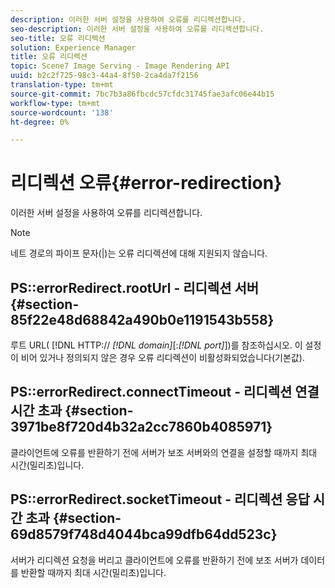 ```yaml
---
description: 이러한 서버 설정을 사용하여 오류를 리디렉션합니다.
seo-description: 이러한 서버 설정을 사용하여 오류를 리디렉션합니다.
seo-title: 오류 리디렉션
solution: Experience Manager
title: 오류 리디렉션
topic: Scene7 Image Serving - Image Rendering API
uuid: b2c2f725-98c3-44a4-8f50-2ca4da7f2156
translation-type: tm+mt
source-git-commit: 7bc7b3a86fbcdc57cfdc31745fae3afc06e44b15
workflow-type: tm+mt
source-wordcount: '138'
ht-degree: 0%

---
```



# 리디렉션 오류{#error-redirection}

이러한 서버 설정을 사용하여 오류를 리디렉션합니다.

>[!NOTE]
>
>네트 경로의 파이프 문자(|)는 오류 리디렉션에 대해 지원되지 않습니다.

## PS::errorRedirect.rootUrl - 리디렉션 서버 {#section-85f22e48d68842a490b0e1191543b558}

루트 URL( [!DNL HTTP:// *[!DNL domain]*[:*[!DNL port]*])를 참조하십시오. 이 설정이 비어 있거나 정의되지 않은 경우 오류 리디렉션이 비활성화되었습니다(기본값).

## PS::errorRedirect.connectTimeout - 리디렉션 연결 시간 초과 {#section-3971be8f720d4b32a2cc7860b4085971}

클라이언트에 오류를 반환하기 전에 서버가 보조 서버와의 연결을 설정할 때까지 최대 시간(밀리초)입니다.

## PS::errorRedirect.socketTimeout - 리디렉션 응답 시간 초과 {#section-69d8579f748d4044bca99dfb64dd523c}

서버가 리디렉션 요청을 버리고 클라이언트에 오류를 반환하기 전에 보조 서버가 데이터를 반환할 때까지 최대 시간(밀리초)입니다.
